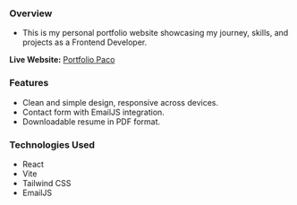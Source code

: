 ### Overview
- This is my personal portfolio website showcasing my journey, skills, and projects as a Frontend Developer.

**Live Website:** [Portfolio Paco](https://portfoliopaco.vercel.app/)

### Features
- Clean and simple design, responsive across devices.
- Contact form with EmailJS integration.
- Downloadable resume in PDF format.

### Technologies Used
- React
- Vite
- Tailwind CSS
- EmailJS